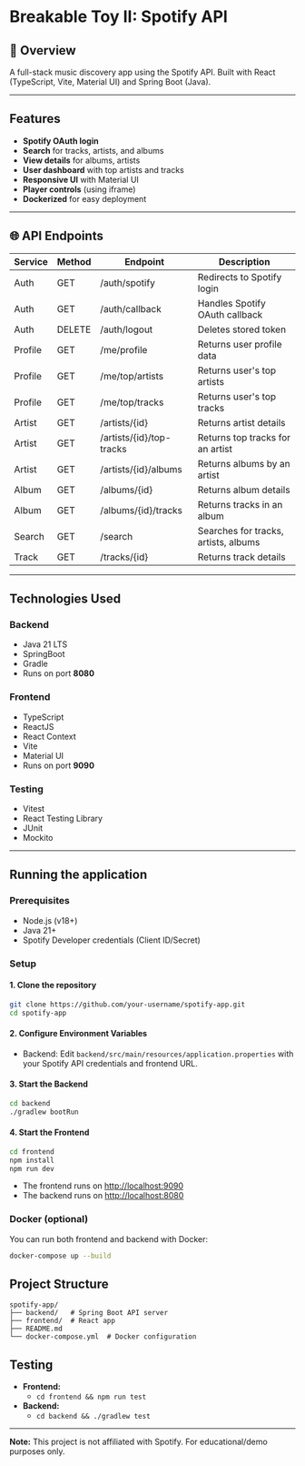 # Breakable Toy II: Spotify API

## 🚀 Overview

A full-stack music discovery app using the Spotify API. Built with React (TypeScript, Vite, Material UI) and Spring Boot (Java).

---

## Features

- **Spotify OAuth login**
- **Search** for tracks, artists, and albums
- **View details** for albums, artists
- **User dashboard** with top artists and tracks
- **Responsive UI** with Material UI
- **Player controls** (using iframe)
- **Dockerized** for easy deployment

---

## 🌐 API Endpoints

| Service | Method | Endpoint | Description |
|---|---|---|---|
| Auth | GET    | /auth/spotify | Redirects to Spotify login |
| Auth | GET    | /auth/callback | Handles Spotify OAuth callback |
| Auth | DELETE | /auth/logout | Deletes stored token |
| Profile | GET    | /me/profile | Returns user profile data |
| Profile | GET    | /me/top/artists | Returns user's top artists |
| Profile | GET    | /me/top/tracks | Returns user's top tracks |
| Artist | GET    | /artists/{id} | Returns artist details |
| Artist | GET    | /artists/{id}/top-tracks | Returns top tracks for an artist |
| Artist | GET    | /artists/{id}/albums | Returns albums by an artist |
| Album | GET    | /albums/{id} | Returns album details |
| Album | GET    | /albums/{id}/tracks | Returns tracks in an album |
| Search | GET    | /search | Searches for tracks, artists, albums |
| Track | GET    | /tracks/{id} | Returns track details |

---

## Technologies Used

### Backend

*   Java 21 LTS
*   SpringBoot
*   Gradle
*   Runs on port **8080**

### Frontend

*   TypeScript
*   ReactJS
*   React Context
*   Vite
*   Material UI 
*   Runs on port **9090**

### Testing
*   Vitest
*   React Testing Library
*   JUnit
*   Mockito

---

## Running the application

### Prerequisites
- Node.js (v18+)
- Java 21+
- Spotify Developer credentials (Client ID/Secret)

### Setup

#### 1. Clone the repository
```bash
git clone https://github.com/your-username/spotify-app.git
cd spotify-app
```

#### 2. Configure Environment Variables
- Backend: Edit `backend/src/main/resources/application.properties` with your Spotify API credentials and frontend URL.

#### 3. Start the Backend
```bash
cd backend
./gradlew bootRun
```

#### 4. Start the Frontend
```bash
cd frontend
npm install
npm run dev
```

- The frontend runs on [http://localhost:9090](http://localhost:9090)
- The backend runs on [http://localhost:8080](http://localhost:8080)

### Docker (optional)
You can run both frontend and backend with Docker:

```bash
docker-compose up --build
```

## Project Structure

```
spotify-app/
├── backend/   # Spring Boot API server
├── frontend/  # React app
├── README.md
└── docker-compose.yml  # Docker configuration
```

## Testing
- **Frontend:**
  - `cd frontend && npm run test`
- **Backend:**
  - `cd backend && ./gradlew test`

---
**Note:** This project is not affiliated with Spotify. For educational/demo purposes only.